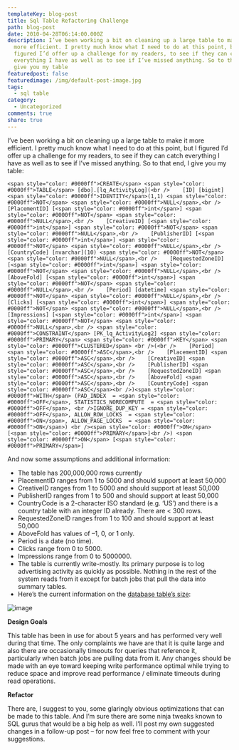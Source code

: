 ```yaml
---
templateKey: blog-post
title: Sql Table Refactoring Challenge
path: blog-post
date: 2010-04-28T06:14:00.000Z
description: I’ve been working a bit on cleaning up a large table to make it
  more efficient. I pretty much know what I need to do at this point, but I
  figured I’d offer up a challenge for my readers, to see if they can catch
  everything I have as well as to see if I’ve missed anything. So to that end, I
  give you my table
featuredpost: false
featuredimage: /img/default-post-image.jpg
tags:
  - sql table
category:
  - Uncategorized
comments: true
share: true
---
```

I’ve been working a bit on cleaning up a large table to make it more efficient. I pretty much know what I need to do at this point, but I figured I’d offer up a challenge for my readers, to see if they can catch everything I have as well as to see if I’ve missed anything. So to that end, I give you my table:

```
<span style="color: #0000ff">CREATE</span> <span style="color: #0000ff">TABLE</span> [dbo].[lq_ActivityLog](<br />    [ID] [bigint] <span style="color: #0000ff">IDENTITY</span>(1,1) <span style="color: #0000ff">NOT</span> <span style="color: #0000ff">NULL</span>,<br />    [PlacementID] [<span style="color: #0000ff">int</span>] <span style="color: #0000ff">NOT</span> <span style="color: #0000ff">NULL</span>,<br />    [CreativeID] [<span style="color: #0000ff">int</span>] <span style="color: #0000ff">NOT</span> <span style="color: #0000ff">NULL</span>,<br />    [PublisherID] [<span style="color: #0000ff">int</span>] <span style="color: #0000ff">NOT</span> <span style="color: #0000ff">NULL</span>,<br />    [CountryCode] [nvarchar](10) <span style="color: #0000ff">NOT</span> <span style="color: #0000ff">NULL</span>,<br />    [RequestedZoneID] [<span style="color: #0000ff">int</span>] <span style="color: #0000ff">NOT</span> <span style="color: #0000ff">NULL</span>,<br />    [AboveFold] [<span style="color: #0000ff">int</span>] <span style="color: #0000ff">NOT</span> <span style="color: #0000ff">NULL</span>,<br />    [Period] [datetime] <span style="color: #0000ff">NOT</span> <span style="color: #0000ff">NULL</span>,<br />    [Clicks] [<span style="color: #0000ff">int</span>] <span style="color: #0000ff">NOT</span> <span style="color: #0000ff">NULL</span>,<br />    [Impressions] [<span style="color: #0000ff">int</span>] <span style="color: #0000ff">NOT</span> <span style="color: #0000ff">NULL</span>,<br /> <span style="color: #0000ff">CONSTRAINT</span> [PK_lq_ActivityLog2] <span style="color: #0000ff">PRIMARY</span> <span style="color: #0000ff">KEY</span> <span style="color: #0000ff">CLUSTERED</span> <br />(<br />    [Period] <span style="color: #0000ff">ASC</span>,<br />    [PlacementID] <span style="color: #0000ff">ASC</span>,<br />    [CreativeID] <span style="color: #0000ff">ASC</span>,<br />    [PublisherID] <span style="color: #0000ff">ASC</span>,<br />    [RequestedZoneID] <span style="color: #0000ff">ASC</span>,<br />    [AboveFold] <span style="color: #0000ff">ASC</span>,<br />    [CountryCode] <span style="color: #0000ff">ASC</span><br />)<span style="color: #0000ff">WITH</span> (PAD_INDEX  = <span style="color: #0000ff">OFF</span>, STATISTICS_NORECOMPUTE  = <span style="color: #0000ff">OFF</span>, <br />IGNORE_DUP_KEY = <span style="color: #0000ff">OFF</span>, ALLOW_ROW_LOCKS  = <span style="color: #0000ff">ON</span>, ALLOW_PAGE_LOCKS  = <span style="color: #0000ff">ON</span>) <br /><span style="color: #0000ff">ON</span> [<span style="color: #0000ff">PRIMARY</span>]<br />) <span style="color: #0000ff">ON</span> [<span style="color: #0000ff">PRIMARY</span>]
```

And now some assumptions and additional information:

* The table has 200,000,000 rows currently
* PlacementID ranges from 1 to 5000 and should support at least 50,000
* CreativeID ranges from 1 to 5000 and should support at least 50,000
* PublisherID ranges from 1 to 500 and should support at least 50,000
* CountryCode is a 2-character ISO standard (e.g. ‘US’) and there is a country table with an integer ID already. There are < 300 rows.
* RequestedZoneID ranges from 1 to 100 and should support at least 50,000
* AboveFold has values of –1, 0, or 1 only.
* Period is a date (no time).
* Clicks range from 0 to 5000.
* Impressions range from 0 to 5000000.
* The table is currently write-mostly. Its primary purpose is to log advertising activity as quickly as possible. Nothing in the rest of the system reads from it except for batch jobs that pull the data into summary tables.
* Here’s the current information on the [database table’s size](http://stevesmithblog.com/blog/determine-all-sql-server-table-sizes):

![image](https://stevesmithblog.com/files/media/image/WindowsLiveWriter/SqlTableRefactoringChallenge_B792/image_3.png "image")

**Design Goals**

This table has been in use for about 5 years and has performed very well during that time. The only complaints we have are that it is quite large and also there are occasionally timeouts for queries that reference it, particularly when batch jobs are pulling data from it. Any changes should be made with an eye toward keeping write performance optimal while trying to reduce space and improve read performance / eliminate timeouts during read operations.

**Refactor**

There are, I suggest to you, some glaringly obvious optimizations that can be made to this table. And I’m sure there are some ninja tweaks known to SQL gurus that would be a big help as well. I’ll post my own suggested changes in a follow-up post – for now feel free to comment with your suggestions.